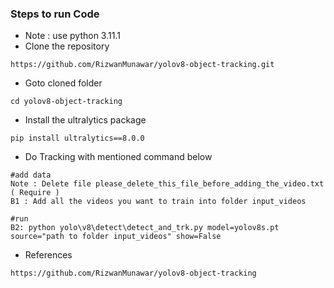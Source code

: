 ### Steps to run Code
- Note : use python 3.11.1
- Clone the repository
```
https://github.com/RizwanMunawar/yolov8-object-tracking.git
```

- Goto cloned folder
```
cd yolov8-object-tracking
```

- Install the ultralytics package
```
pip install ultralytics==8.0.0
```

- Do Tracking with mentioned command below
```
#add data
Note : Delete file please_delete_this_file_before_adding_the_video.txt ( Require )
B1 : Add all the videos you want to train into folder input_videos

#run
B2: python yolo\v8\detect\detect_and_trk.py model=yolov8s.pt source="path to folder input_videos" show=False
```

- References 
```
https://github.com/RizwanMunawar/yolov8-object-tracking
```
